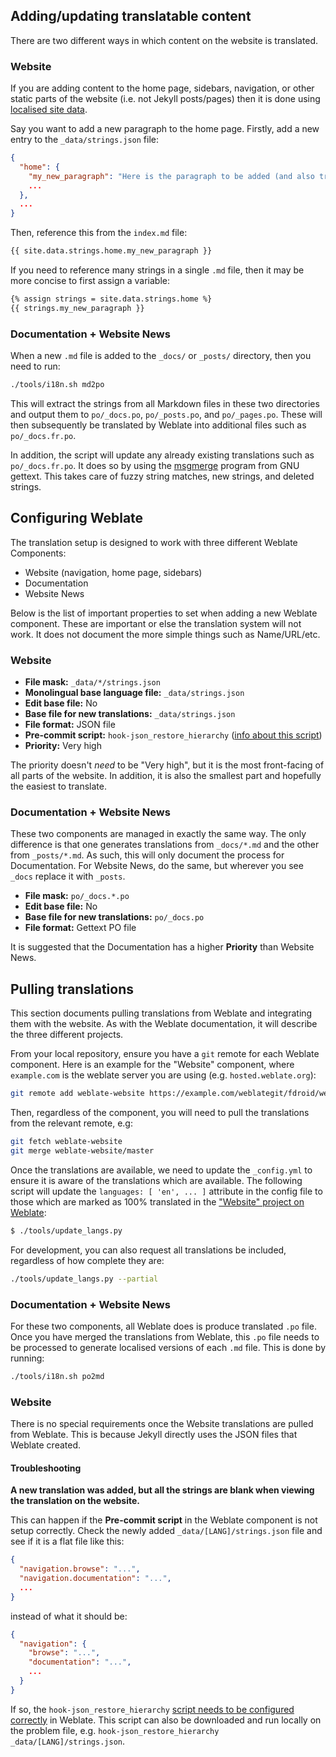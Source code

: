 ## Adding/updating translatable content

There are two different ways in which content on the website is translated.

### Website

If you are adding content to the home page, sidebars, navigation, or
other static parts of the website (i.e. not Jekyll posts/pages) then
it is done using
[localised site data](https://github.com/untra/polyglot#localized-sitedata).

Say you want to add a new paragraph to the home page.
Firstly, add a new entry to the `_data/strings.json` file:

```json
{
  "home": {
    "my_new_paragraph": "Here is the paragraph to be added (and also translated)",
    ...
  },
  ...
}
```

Then, reference this from the `index.md` file:

```markdown
{{ site.data.strings.home.my_new_paragraph }}
```

If you need to reference many strings in a single `.md` file, then it may be more concise to first assign a variable:

```markdown
{% assign strings = site.data.strings.home %}
{{ strings.my_new_paragraph }}
```

### Documentation + Website News

When a new `.md` file is added to the `_docs/` or `_posts/` directory, then you need to run:

```bash
./tools/i18n.sh md2po
```

This will extract the strings from all Markdown files in these two
directories and output them to `po/_docs.po`, `po/_posts.po`, and
`po/_pages.po`.  These will then subsequently be translated by Weblate
into additional files such as `po/_docs.fr.po`.

In addition, the script will update any already existing translations such as `po/_docs.fr.po`.
It does so by using the [msgmerge](https://www.gnu.org/software/gettext/manual/html_node/msgmerge-Invocation.html) program from GNU gettext.
This takes care of fuzzy string matches, new strings, and deleted strings.

## Configuring Weblate

The translation setup is designed to work with three different Weblate Components:

 * Website (navigation, home page, sidebars)
 * Documentation
 * Website News

Below is the list of important properties to set when adding a new Weblate component.
These are important or else the translation system will not work.
It does not document the more simple things such as Name/URL/etc.

### Website

 * **File mask:** `_data/*/strings.json`
 * **Monolingual base language file:** `_data/strings.json`
 * **Edit base file:** No
 * **Base file for new translations:** `_data/strings.json`
 * **File format:** JSON file
 * **Pre-commit script:** `hook-json_restore_hierarchy` ([info about this script](https://docs.weblate.org/en/latest/formats.html#json-files))
 * **Priority:** Very high

The priority doesn't _need_ to be "Very high", but it is the most front-facing of all parts of the website.
In addition, it is also the smallest part and hopefully the easiest to translate.

### Documentation + Website News

These two components are managed in exactly the same way.
The only difference is that one generates translations from `_docs/*.md` and the other from `_posts/*.md`.
As such, this will only document the process for Documentation.
For Website News, do the same, but wherever you see `_docs` replace it with `_posts`.

 * **File mask:** `po/_docs.*.po`
 * **Edit base file:** No
 * **Base file for new translations:** `po/_docs.po`
 * **File format:** Gettext PO file

It is suggested that the Documentation has a higher **Priority** than Website News.

## Pulling translations

This section documents pulling translations from Weblate and integrating them with the website.
As with the Weblate documentation, it will describe the three different projects.

From your local repository, ensure you have a `git` remote for each Weblate component.
Here is an example for the "Website" component, where `example.com` is the weblate server you are using (e.g. `hosted.weblate.org`):

```bash
git remote add weblate-website https://example.com/weblategit/fdroid/website/
```

Then, regardless of the component, you will need to pull the translations from the relevant remote, e.g:

```bash
git fetch weblate-website
git merge weblate-website/master
```

Once the translations are available, we need to update the `_config.yml` to ensure it is aware of the translations which are available.
The following script will update the `languages: [ 'en', ... ]` attribute in the config file to those which are marked as 100% translated
in the ["Website" project on Weblate](https://hosted.weblate.org/projects/f-droid/website/):

```bash
$ ./tools/update_langs.py


```

For development, you can also request all translations be included, regardless of how complete they are:

```bash
./tools/update_langs.py --partial
```

### Documentation + Website News

For these two components, all Weblate does is produce translated `.po`
file.  Once you have merged the translations from Weblate, this `.po`
file needs to be processed to generate localised versions of each
`.md` file.  This is done by running:

```bash
./tools/i18n.sh po2md
```

### Website

There is no special requirements once the Website translations are pulled from Weblate.
This is because Jekyll directly uses the JSON files that Weblate created.

#### Troubleshooting

**A new translation was added, but all the strings are blank when viewing the translation on the website.**

This can happen if the **Pre-commit script** in the Weblate component is not setup correctly.
Check the newly added `_data/[LANG]/strings.json` file and see if it is a flat file like this:

```json
{
  "navigation.browse": "...",
  "navigation.documentation": "...",
  ...
}
```

instead of what it should be:

```json
{
  "navigation": {
    "browse": "...",
    "documentation": "...",
    ...
  }
}
```

If so, the `hook-json_restore_hierarchy` [script needs to be configured correctly](https://docs.weblate.org/en/latest/formats.html#json-files) in Weblate.
This script can also be downloaded and run locally on the problem file, e.g. `hook-json_restore_hierarchy _data/[LANG]/strings.json`.
